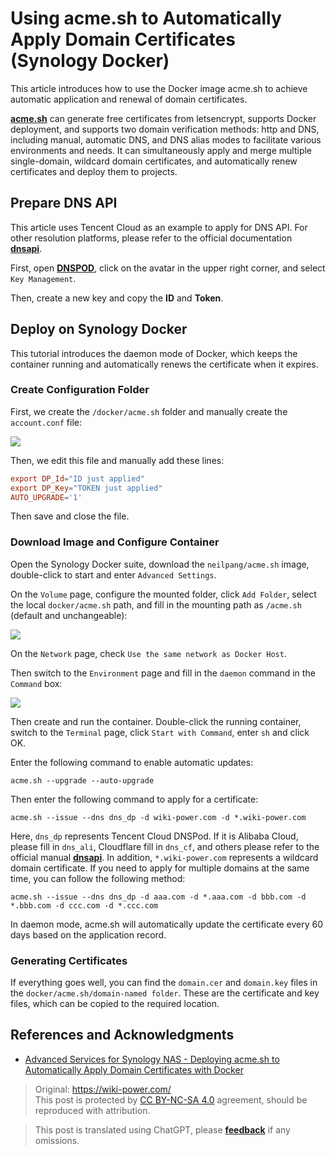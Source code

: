 # Using acme.sh to Automatically Apply Domain Certificates (Synology Docker)

This article introduces how to use the Docker image acme.sh to achieve automatic application and renewal of domain certificates.

[**acme.sh**](https://github.com/acmesh-official/acme.sh) can generate free certificates from letsencrypt, supports Docker deployment, and supports two domain verification methods: http and DNS, including manual, automatic DNS, and DNS alias modes to facilitate various environments and needs. It can simultaneously apply and merge multiple single-domain, wildcard domain certificates, and automatically renew certificates and deploy them to projects.

## Prepare DNS API

This article uses Tencent Cloud as an example to apply for DNS API. For other resolution platforms, please refer to the official documentation [**dnsapi**](https://github.com/acmesh-official/acme.sh/wiki/dnsapi).

First, open [**DNSPOD**](https://console.dnspod.cn/), click on the avatar in the upper right corner, and select `Key Management`.

Then, create a new key and copy the **ID** and **Token**.

## Deploy on Synology Docker

This tutorial introduces the daemon mode of Docker, which keeps the container running and automatically renews the certificate when it expires.

### Create Configuration Folder

First, we create the `/docker/acme.sh` folder and manually create the `account.conf` file:

![](https://img.wiki-power.com/d/wiki-media/img/20210430212420.png)

Then, we edit this file and manually add these lines:

```conf
export DP_Id="ID just applied"
export DP_Key="TOKEN just applied"
AUTO_UPGRADE='1'
```

Then save and close the file.

### Download Image and Configure Container

Open the Synology Docker suite, download the `neilpang/acme.sh` image, double-click to start and enter `Advanced Settings`.

On the `Volume` page, configure the mounted folder, click `Add Folder`, select the local `docker/acme.sh` path, and fill in the mounting path as `/acme.sh` (default and unchangeable):

![](https://img.wiki-power.com/d/wiki-media/img/20210430214221.png)

On the `Network` page, check `Use the same network as Docker Host`.

Then switch to the `Environment` page and fill in the `daemon` command in the `Command` box:

![](https://img.wiki-power.com/d/wiki-media/img/20210430215244.png)

Then create and run the container. Double-click the running container, switch to the `Terminal` page, click `Start with Command`, enter `sh` and click OK.

Enter the following command to enable automatic updates:

```shell
acme.sh --upgrade --auto-upgrade
```

Then enter the following command to apply for a certificate:

```shell
acme.sh --issue --dns dns_dp -d wiki-power.com -d *.wiki-power.com
```

Here, `dns_dp` represents Tencent Cloud DNSPod. If it is Alibaba Cloud, please fill in `dns_ali`, Cloudflare fill in `dns_cf`, and others please refer to the official manual [**dnsapi**](https://github.com/acmesh-official/acme.sh/wiki/dnsapi). In addition, `*.wiki-power.com` represents a wildcard domain certificate. If you need to apply for multiple domains at the same time, you can follow the following method:

```shell
acme.sh --issue --dns dns_dp -d aaa.com -d *.aaa.com -d bbb.com -d *.bbb.com -d ccc.com -d *.ccc.com
```

In daemon mode, acme.sh will automatically update the certificate every 60 days based on the application record.

### Generating Certificates

If everything goes well, you can find the `domain.cer` and `domain.key` files in the `docker/acme.sh/domain-named folder`. These are the certificate and key files, which can be copied to the required location.

## References and Acknowledgments

- [Advanced Services for Synology NAS - Deploying acme.sh to Automatically Apply Domain Certificates with Docker](https://www.ioiox.com/archives/88.html)

> Original: <https://wiki-power.com/>  
> This post is protected by [CC BY-NC-SA 4.0](https://creativecommons.org/licenses/by/4.0/deed.en) agreement, should be reproduced with attribution.

> This post is translated using ChatGPT, please [**feedback**](https://github.com/linyuxuanlin/Wiki_MkDocs/issues/new) if any omissions.

